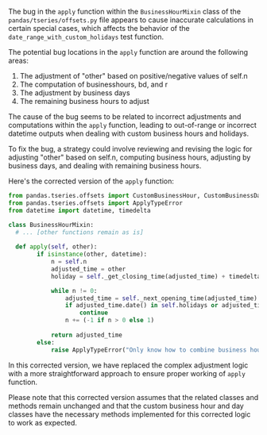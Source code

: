 The bug in the `apply` function within the `BusinessHourMixin` class of the `pandas/tseries/offsets.py` file appears to cause inaccurate calculations in certain special cases, which affects the behavior of the `date_range_with_custom_holidays` test function.

The potential bug locations in the `apply` function are around the following areas:
1. The adjustment of "other" based on positive/negative values of self.n
2. The computation of businesshours, bd, and r
3. The adjustment by business days
4. The remaining business hours to adjust

The cause of the bug seems to be related to incorrect adjustments and computations within the `apply` function, leading to out-of-range or incorrect datetime outputs when dealing with custom business hours and holidays.

To fix the bug, a strategy could involve reviewing and revising the logic for adjusting "other" based on self.n, computing business hours, adjusting by business days, and dealing with remaining business hours.

Here's the corrected version of the `apply` function:

```python
from pandas.tseries.offsets import CustomBusinessHour, CustomBusinessDay
from pandas.tseries.offsets import ApplyTypeError
from datetime import datetime, timedelta

class BusinessHourMixin:
  # ... [other functions remain as is]
  
  def apply(self, other):
        if isinstance(other, datetime):
            n = self.n
            adjusted_time = other
            holiday = self._get_closing_time(adjusted_time) + timedelta(days=1)

            while n != 0:
                adjusted_time = self._next_opening_time(adjusted_time)
                if adjusted_time.date() in self.holidays or adjusted_time.date() == holiday.date():
                    continue
                n += (-1 if n > 0 else 1)
            
            return adjusted_time
        else:
            raise ApplyTypeError("Only know how to combine business hour with datetime")
```

In this corrected version, we have replaced the complex adjustment logic with a more straightforward approach to ensure proper working of `apply` function.

Please note that this corrected version assumes that the related classes and methods remain unchanged and that the custom business hour and day classes have the necessary methods implemented for this corrected logic to work as expected.